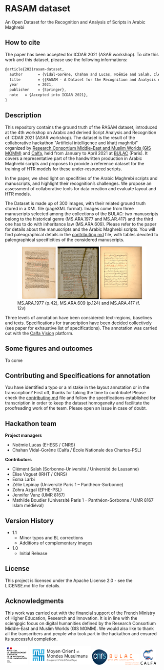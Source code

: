 # RASAM dataset
An Open Dataset for the Recognition and Analysis of Scripts in Arabic Maghrebi

## How to cite

The paper has been accepted for ICDAR 2021 (ASAR workshop). To cite this work and this dataset, please use the following informations:

```latex
@article{2021rasam-dataset,
  author       = {Vidal-Gorène, Chahan and Lucas, Noëmie and Salah, Clément and Decours-Perez, Aliénor and Dupin, Boris},
  title        = {{RASAM - A Dataset for the Recognition and Analysis of Scripts in Arabic Maghrebi}},
  year         = 2021,
  publisher    = {Springer},
  note   = {Accepted into ICDAR 2021},
}
```

## Description

This repository contains the ground truth of the RASAM dataset, introduced at the 4th workshop on Arabic and derived Script Analysis and Recognition of ICDAR 2021 (ASAR workshop).
The dataset is the result of the collaborative hackathon "Artificial intelligence and khaṭṭ maghribī" organized by [Research Consortium Middle-East and Muslim Worlds (GIS MOMM)](http://majlis-remomm.fr) and [Calfa](https://calfa.fr), held from January to April 2021 at [BULAC](https://www.bulac.fr) (Paris). It covers a representative part of the handwritten production in Arabic Maghrebi scripts and proposes to provide a reference dataset for the training of HTR models for these under-resourced scripts.
 
In the paper, we shed light on specifities of the Arabic Maghrebi scripts and manuscripts, and highlight their recognition’s challenges. We propose an assessment of collaborative tools for data creation and evaluate layout and HTR models.
 
The Dataset is made up of 300 images, with their related ground truth stored in a XML file (pageXML format).
Images come from three manuscripts selected among the collections of the BULAC: two manuscripts belong to the historical genre (MS.ARA.1977 and MS.AR.417) and the third one has to do with inheritance law (MS.ARA.609). Please refer to the paper for details about the manuscripts and the Arabic Maghrebi scripts. 
You will find paleographical details in the [contributing.md](contributing.md) file, with tables devoted to paleographical specificities of the considered manuscripts.

<figure>
    <img src="docs/imgs/rasam-manuscripts.png"/>
    <figcaption>MS.ARA.1977 (p.42), MS.ARA.609 (p.124) and MS.ARA.417 (f. 12v)</figcaption>
</figure>
 
Three levels of annotation have been considered: text-regions, baselines and texts. Specifications for transcription have been decided collectively (see paper for exhaustive list of specifications). The annotation was carried out with the [Calfa Vision](https://vision.calfa.fr) platform.

## Some figures and outcomes

To come

## Contributing and Specifications for annotation

You have identified a typo or a mistake in the layout annotation or in the transcription? First off, thanks for taking the time to contribute!
Please check the [contributing.md](contributing.md) file and follow the specifications established for transcription in order to keep the dataset homogeneity and facilitate the proofreading work of the team. Please open an issue in case of doubt.

## Hackathon team

**Project managers**

* Noëmie Lucas (EHESS / CNRS)
* Chahan Vidal-Gorène (Calfa / École Nationale des Chartes-PSL)

**Contributors**

* Clément Salah (Sorbonne-Université / Université de Lausanne)
* Élise Voguet (IRHT / CNRS)
* Esma Larbi
* Zélie Lepinay (Université Paris 1 – Panthéon-Sorbonne)
* Zohra Azgal (EPHE-PSL)
* Jennifer Vanz (UMR 8167)
* Mathilde Boudier (Université Paris 1 – Panthéon-Sorbonne / UMR 8167 Islam médiéval)

## Version History

* 1.1
  * Minor typos and BL corrections
  * Additions of complementary images
* 1.0
  * Initial Release

## License

This project is licensed under the Apache License 2.0 - see the LICENSE.md file for details.

## Acknowledgments

This work was carried out with the financial support of the French Ministry of Higher Education, Research and Innovation. It is in line with the scienjpgic focus on digital humanities defined by the Research Consortium Middle-East and Muslim Worlds (GIS MOMM). We would also like to thank all the transcribers and people who took part in the hackathon and ensured its successful completion.

<img src="docs/logos/mesri.png" width="15%"/> <img src="docs/logos/gis-momm.png" width="40%"/> <img src="docs/logos/cnrs.png" width="10%"/> <img src="docs/logos/bulac.png" width="20%"/> <img src="docs/logos/calfa.png" width="10%"/>